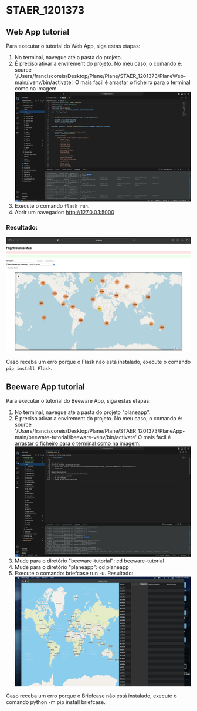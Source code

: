 
# STAER_1201373

## Web App tutorial

Para executar o tutorial do Web App, siga estas etapas:

1. No terminal, navegue até a pasta do projeto.
2. É preciso ativar a envirement do projeto. No meu caso, o comando é: source '/Users/franciscoreis/Desktop/Plane/Plane/STAER_1201373/PlaneWeb-main/.venv/bin/activate'.
O mais facil é arrastar o ficheiro para o terminal como na imagem.
![Ativar envirement](images/sourceWeb.png)
3. Execute o comando `flask run`.
4. Abrir um navegador: http://127.0.0.1:5000
### Resultado:
![Web App](images/Web.png)

Caso receba um erro porque o Flask não está instalado, execute o comando `pip install Flask`.

## Beeware App tutorial

Para executar o tutorial do Beeware App, siga estas etapas:

1. No terminal, navegue até a pasta do projeto "planeapp".
2. É preciso ativar a envirement do projeto. No meu caso, o comando é: source '/Users/franciscoreis/Desktop/Plane/Plane/STAER_1201373/PlaneApp-main/beeware-tutorial/beeware-venv/bin/activate'
O mais facil é arrastar o ficheiro para o terminal como na imagem.
![Ativar envirement](images/sourceApp.png)
3. Mude para o diretório "beeware-tutorial": cd beeware-tutorial
4. Mude para o diretório "planeapp": cd planeapp
5. Execute o comando: briefcase run -u.
Resultado:
![Web App](images/App.png)

Caso receba um erro porque o Briefcase não está instalado, execute o comando python -m pip install briefcase.



